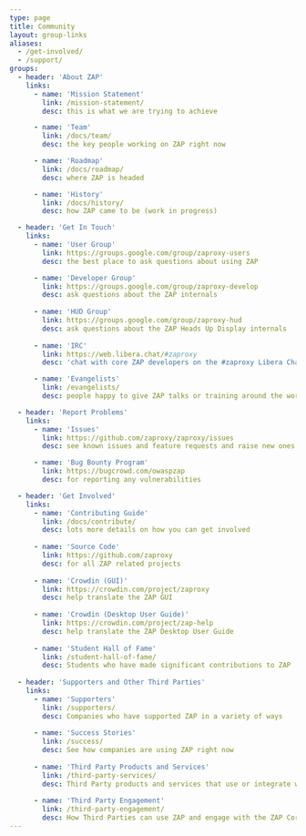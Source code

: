 ```yaml
---
type: page
title: Community
layout: group-links
aliases:
  - /get-involved/
  - /support/
groups:
  - header: 'About ZAP'
    links:
      - name: 'Mission Statement'
        link: /mission-statement/
        desc: this is what we are trying to achieve

      - name: 'Team'
        link: /docs/team/
        desc: the key people working on ZAP right now

      - name: 'Roadmap'
        link: /docs/roadmap/
        desc: where ZAP is headed

      - name: 'History'
        link: /docs/history/
        desc: how ZAP came to be (work in progress)

  - header: 'Get In Touch'
    links:
      - name: 'User Group'
        link: https://groups.google.com/group/zaproxy-users
        desc: the best place to ask questions about using ZAP 

      - name: 'Developer Group'
        link: https://groups.google.com/group/zaproxy-develop
        desc: ask questions about the ZAP internals 
    
      - name: 'HUD Group'
        link: https://groups.google.com/group/zaproxy-hud
        desc: ask questions about the ZAP Heads Up Display internals 
    
      - name: 'IRC'
        link: https://web.libera.chat/#zaproxy
        desc: 'chat with core ZAP developers on the #zaproxy Libera Chat channel (European office hours usually best)' 

      - name: 'Evangelists'
        link: /evangelists/
        desc: people happy to give ZAP talks or training around the world 

  - header: 'Report Problems'
    links:
      - name: 'Issues'
        link: https://github.com/zaproxy/zaproxy/issues
        desc: see known issues and feature requests and raise new ones 

      - name: 'Bug Bounty Program'
        link: https://bugcrowd.com/owaspzap
        desc: for reporting any vulnerabilities 

  - header: 'Get Involved'
    links:
      - name: 'Contributing Guide'
        link: /docs/contribute/
        desc: lots more details on how you can get involved 
    
      - name: 'Source Code'
        link: https://github.com/zaproxy
        desc: for all ZAP related projects
    
      - name: 'Crowdin (GUI)'
        link: https://crowdin.com/project/zaproxy
        desc: help translate the ZAP GUI 
    
      - name: 'Crowdin (Desktop User Guide)'
        link: https://crowdin.com/project/zap-help
        desc: help translate the ZAP Desktop User Guide
    
      - name: 'Student Hall of Fame'
        link: /student-hall-of-fame/
        desc: Students who have made significant contributions to ZAP 
    
  - header: 'Supporters and Other Third Parties'
    links:
      - name: 'Supporters'
        link: /supporters/
        desc: Companies who have supported ZAP in a variety of ways 
    
      - name: 'Success Stories'
        link: /success/
        desc: See how companies are using ZAP right now 
    
      - name: 'Third Party Products and Services'
        link: /third-party-services/
        desc: Third Party products and services that use or integrate with ZAP 
    
      - name: 'Third Party Engagement'
        link: /third-party-engagement/
        desc: How Third Parties can use ZAP and engage with the ZAP Core Team 
---
```


